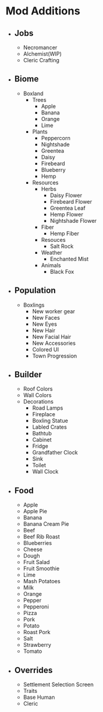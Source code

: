 # Mod Additions

- ## Jobs

  - Necromancer
  - Alchemist(WIP)
  - Cleric Crafting

- ## Biome

  - Boxland
    - Trees
      - Apple
      - Banana
      - Orange
      - Lime
    - Plants
      - Peppercorn
      - Nightshade
      - Greentea
      - Daisy
      - Firebeard
      - Blueberry
      - Hemp
    - Resources
      - Herbs
        - Daisy Flower
        - Firebeard Flower
        - Greentea Leaf
        - Hemp Flower
        - Nightshade Flower
      - Fiber
        - Hemp Fiber
      - Resouces
        - Salt Rock
      - Weather
        - Enchanted Mist
      - Animals
        - Black Fox

- ## Population

  - Boxlings
    - New worker gear
    - New Faces
    - New Eyes
    - New Hair
    - New Facial Hair
    - New Accessories
    - Colored UI
    - Town Progression

- ## Builder

  - Roof Colors
  - Wall Colors
  - Decorations
    - Road Lamps
    - Fireplace
    - Boxling Statue
    - Labled Crates
    - Bathtub
    - Cabinet
    - Fridge
    - Grandfather Clock
    - Sink
    - Toilet
    - Wall Clock

- ## Food

  - Apple
  - Apple Pie
  - Banana
  - Banana Cream Pie
  - Beef
  - Beef Rib Roast
  - Blueberries
  - Cheese
  - Dough
  - Fruit Salad
  - Fruit Smoothie
  - Lime
  - Mash Potatoes
  - Milk
  - Orange
  - Pepper
  - Pepperoni
  - Pizza
  - Pork
  - Potato
  - Roast Pork
  - Salt
  - Strawberry
  - Tomato

- ## Overrides

  - Settlement Selection Screen
  - Traits
  - Base Human
  - Cleric
